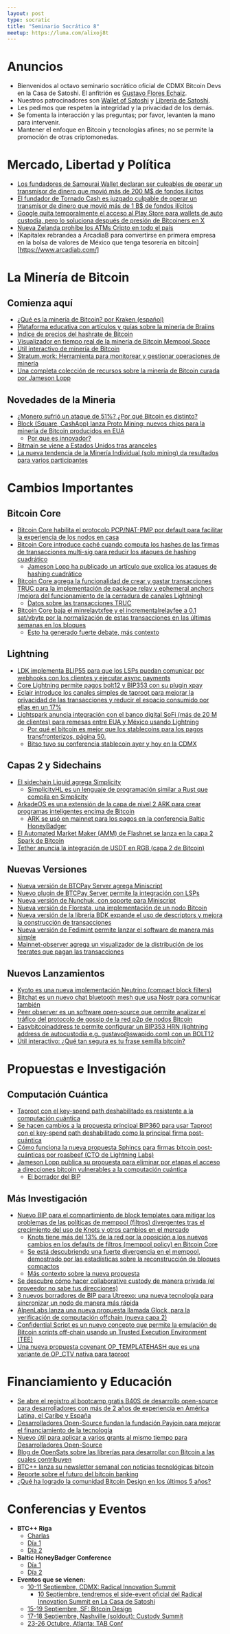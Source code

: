 ```yaml
---
layout: post
type: socratic
title: "Seminario Socrático 8"
meetup: https://luma.com/alixoj8t
---
```


# Anuncios

- Bienvenidos al octavo seminario socrático oficial de CDMX Bitcoin Devs en la Casa de Satoshi. El anfitrión es [Gustavo Flores Echaiz](https://x.com/gustavojfe).
- Nuestros patrocinadores son [Wallet of Satoshi](https://www.walletofsatoshi.com/) y [Librería de Satoshi](https://libreriadesatoshi.com/).  
- Les pedimos que respeten la integridad y la privacidad de los demás.
- Se fomenta la interacción y las preguntas; por favor, levanten la mano para intervenir.  
- Mantener el enfoque en Bitcoin y tecnologías afines; no se permite la promoción de otras criptomonedas.  

# Mercado, Libertad y Política

- [Los fundadores de Samourai Wallet declaran ser culpables de operar un transmisor de dinero que movió más de 200 M$ de fondos ilícitos](https://www.justice.gov/usao-sdny/pr/founders-samourai-wallet-cryptocurrency-mixing-service-plead-guilty)
- [El fundador de Tornado Cash es juzgado culpable de operar un transmisor de dinero que movió más de 1 B$ de fondos ilícitos](https://www.justice.gov/usao-sdny/pr/founder-tornado-cash-crypto-mixing-service-convicted-knowingly-transmitting-criminal)
- [Google quita temporalmente el acceso al Play Store para wallets de auto custodia, pero lo soluciona después de presión de Bitcoiners en X](https://x.com/NewsFromGoogle/status/1955741506440192463)
- [Nueva Zelanda prohíbe los ATMs Cripto en todo el país](https://cointelegraph.com/news/new-zealand-bans-crypto-atms-money-laundering)
- [Kapitalex rebrandea a ArcadiaB para convertirse en primera empresa en la bolsa de valores de México que tenga tesorería en bitcoin][https://www.arcadiab.com/]

# La Minería de Bitcoin

## Comienza aquí

- [¿Qué es la minería de Bitcoin? por Kraken (español)](https://www.kraken.com/es/learn/what-is-bitcoin-mining)
- [Plataforma educativa con artículos y guías sobre la minería de Braiins](https://learn.braiins.com/en)
- [Índice de precios del hashrate de Bitcoin](https://data.hashrateindex.com/network-data/bitcoin-hashprice-index)
- [Visualizador en tiempo real de la minería de Bitcoin Mempool.Space](https://mempool.space/mining) 
- [Util interactivo de minería de Bitcoin](https://yogh.io/mine/)
- [Stratum.work: Herramienta para monitorear y gestionar operaciones de minería](https://stratum.work/) 
- [ Una completa colección de recursos sobre la minería de Bitcoin curada por Jameson Lopp](https://www.lopp.net/bitcoin-information/mining.html) 

## Novedades de la Mineria

- [¿Monero sufrió un ataque de 51%? ¿Por qué Bitcoin es distinto?](https://www.coindesk.com/business/2025/08/12/qubic-claims-majority-control-of-monero-hashrate-raising-51-attack-fears)
- [Block (Square, CashApp) lanza Proto Mining: nuevos chips para la minería de Bitcoin producidos en EUA](https://bitcoinops.org/en/newsletters/2025/08/22/#proto-mining-hardware-and-software-announced)
  - [Por que es innovador?](https://x.com/bikesandbitcoin/status/1956040176750485837?s=48)
- [Bitmain se viene a Estados Unidos tras aranceles](https://www.reuters.com/world/china/dominant-chinese-makers-bitcoin-mining-machines-set-up-us-production-beat-2025-06-18/)
- [La nueva tendencia de la Minería Individual (solo mining) da resultados para varios participantes](https://cointelegraph.com/news/solo-bitcoin-miners-defy-odds-block-rewards-rise)

# Cambios Importantes

## Bitcoin Core

- [Bitcoin Core habilita el protocolo PCP/NAT-PMP por default para facilitar la experiencia de los nodos en casa](https://bitcoinops.org/en/newsletters/2025/08/01/#bitcoin-core-33004)
- [Bitcoin Core introduce caché cuando computa los hashes de las firmas de transacciones multi-sig para reducir los ataques de hashing cuadrático](https://bitcoinops.org/caen/newsletters/2025/08/15/#bitcoin-core-32473)
    - [Jameson Lopp ha publicado un artículo que explica los ataques de hashing cuadrático](https://blog.lopp.net/slow-block-validation-attacks/)
- [Bitcoin Core agrega la funcionalidad de crear y gastar transacciones TRUC para la implementación de package relay y ephemeral anchors (mejora del funcionamiento de la cerradura de canales Lightning)](https://bitcoinops.org/en/newsletters/2025/08/22/#bitcoin-core-32896)
    - [Datos sobre las transacciones TRUC](https://x.com/mononautical/status/1951856672038662524)
- [Bitcoin Core baja el minrelaytxfee y el incrementalrelayfee a 0.1 sat/vbyte por la normalización de estas transacciones en las últimas semanas en los bloques](https://bitcoinops.org/en/newsletters/2025/08/22/#bitcoin-core-33106)
    - [Esto ha generado fuerte debate, más contexto](https://delvingbitcoin.org/t/changing-the-minimum-relay-feerate/1886/13)

## Lightning

- [LDK implementa BLIP55 para que los LSPs puedan comunicar por webhooks con los clientes y ejecutar async payments](https://bitcoinops.org/en/newsletters/2025/08/01/#ldk-3662)
- [Core Lightning permite pagos bolt12 y BIP353 con su plugin xpay](https://bitcoinops.org/en/newsletters/2025/08/22/#core-lightning-8467)
- [Eclair introduce los canales simples de taproot para mejorar la privacidad de las transacciones y reducir el espacio consumido por ellas en un 17%](https://bitcoinops.org/en/newsletters/2025/08/22/#eclair-3103)
- [Lightspark anuncia integración con el banco digital SoFi (más de 20 M de clientes) para remesas entre EUA y México usando Lightning](https://www.lightspark.com/news/lightspark/sofi-lightspark-announcement)
  - [Por qué el bitcoin es mejor que los stablecoins para los pagos transfronterizos, página 50.](https://epochvc.io/pdf/The-Future-of-Banking-with-Bitcoin-2025.pdf)
  - [Bitso tuvo su conferencia stablecoin ayer y hoy en la CDMX](https://www.stablecoinconferencelatam.com/)

## Capas 2 y Sidechains

- [El sidechain Liquid agrega Simplicity](https://blog.blockstream.com/simplicity-launches-on-liquid-mainnet/)
    - [SimplicityHL es un lenguaje de programación similar a Rust que compila en Simplicity](https://bitcoinops.org/en/newsletters/2025/08/22/#simplicityhl-released)
- [ArkadeOS es una extensión de la capa de nivel 2 ARK para crear programas inteligentes encima de Bitcoin](https://arkadeos.com/)
    - [ARK se usó en mainnet para los pagos en la conferencia Baltic HoneyBadger](https://x.com/ArkLabsHQ/status/1955617205967782203)
- [El Automated Market Maker (AMM) de Flashnet se lanza en la capa 2 Spark de Bitcoin](https://x.com/flashnet/status/1954718954204893230)
- [Tether anuncia la integración de USDT en RGB (capa 2 de Bitcoin)](https://www.newswire.ca/news-releases/tether-announces-plan-to-bring-usdt-to-rgb-advancing-native-stablecoins-on-bitcoin-and-lightning-878950254.html)

## Nuevas Versiones

- [Nueva versión de BTCPay Server agrega Miniscript](https://bitcoinops.org/en/newsletters/2025/08/08/#btcpay-server-2-2-0)
- [Nuevo plugin de BTCPay Server permite la integración con LSPs](https://bitcoinops.org/en/newsletters/2025/08/22/#lsp-plugin-for-btcpay-server)
- [Nueva versión de Nunchuk, con soporte para Miniscript](https://x.com/nunchuk_io/status/1960991476671774957)
- [Nueva versión de Floresta, una implementación de un nodo Bitcoin](https://github.com/vinteumorg/Floresta/releases/tag/v0.8.0)
- [Nueva versión de la librería BDK expande el uso de descriptors y mejora la construcción de transacciones](https://github.com/bitcoindevkit/bdk_wallet/releases/tag/wallet-2.1.0)
- [Nueva versión de Fedimint permite lanzar el software de manera más simple](https://github.com/fedimint/fedimint/releases/tag/v0.8.0)
- [Mainnet-observer agrega un visualizador de la distribución de los feerates que pagan las transacciones](https://mainnet.observer/charts/fees-feerate-bands-stacked/)

## Nuevos Lanzamientos

- [Kyoto es una nueva implementación Neutrino (compact block filters)](https://github.com/2140-dev/kyoto)
- [Bitchat es un nuevo chat bluetooth mesh que usa Nostr para comunicar también](https://github.com/permissionlesstech/bitchat)
- [Peer observer es un software open-source que permite analizar el tráfico del protocolo de gossip de la red p2p de nodos Bitcoin](https://bitcoinops.org/en/newsletters/2025/08/22/#peer-observer-tooling-and-call-to-action)
- [Easybitcoinaddress te permite configurar un BIP353 HRN (lightning address de autocustodia e.g. gustavo@swapido.com) con un BOLT12](https://easybitcoinaddress.me/)
- [ Útil interactivo: ¿Qué tan segura es tu frase semilla bitcoin?](https://bennet.org/blog/how-secure-is-your-bitcoin-wallets-mnemonic-seed-phrase/)

# Propuestas e Investigación

## Computación Cuántica

- [Taproot con el key-spend path deshabilitado es resistente a la computación cuántica](https://groups.google.com/g/bitcoindev/c/ydE5u5C0xVc)
- [Se hacen cambios a la propuesta principal BIP360 para usar Taproot con el key-spend path deshabilitado como la principal firma post-cuántica](https://delvingbitcoin.org/t/changes-to-bip-360-pay-to-quantum-resistant-hash-p2qrh/1811/1)
- [Cómo funciona la nueva propuesta Sphincs para firmas bitcoin post-cuánticas por roasbeef (CTO de Lightning Labs)](https://insider.btcpp.dev/p/sphincs)
- [Jameson Lopp publica su propuesta para eliminar por etapas el acceso a direcciones bitcoin vulnerables a la computación cuántica](https://bitcoinops.org/en/newsletters/2025/08/01/#migration-from-quantum-vulnerable-outputs)
    - [El borrador del BIP](https://github.com/jlopp/bips/blob/quantum_migration/bip-post-quantum-migration.mediawiki)

## Más Investigación

- [Nuevo BIP para el compartimiento de block templates para mitigar los problemas de las políticas de mempool (filtros) divergentes tras el crecimiento del uso de Knots y otros cambios en el mercado](https://bitcoinops.org/en/newsletters/2025/08/22/#draft-bip-for-block-template-sharing)
    - [Knots tiene más del 13% de la red por la oposición a los nuevos cambios en los defaults de filtros (mempool policy) en Bitcoin Core](https://luke.dashjr.org/programs/bitcoin/files/charts/software.html)
    - [Se está descubriendo una fuerte divergencia en el mempool, demostrado por las estadísticas sobre la reconstrucción de bloques compactos](https://delvingbitcoin.org/t/stats-on-compact-block-reconstructions/1052/35)
    - [Más contexto sobre la nueva propuesta](https://delvingbitcoin.org/t/sharing-block-templates/1906)
- [Se descubre cómo hacer collaborative custody de manera privada (el proveedor no sabe tus direcciones)](https://bitcoinops.org/en/newsletters/2025/07/25/#chain-code-withholding-for-multisig-scripts)
- [3 nuevos borradores de BIP para Utreexo: una nueva tecnología para sincronizar un nodo de manera más rápida](https://bitcoinops.org/en/newsletters/2025/08/08/#draft-bips-proposed-for-utreexo)
- [AlpenLabs lanza una nueva propuesta llamada Glock, para la verificación de computación offchain (nueva capa 2)](https://x.com/AlpenLabs/status/1957808842558885902)
- [Confidential Script es un nuevo concepto que permite la emulación de Bitcoin scripts off-chain usando un Trusted Execution Environment (TEE)](https://delvingbitcoin.org/t/confidential-script-emulate-soft-forks-using-stateless-tees/1918/1)
- [Una nueva propuesta covenant OP_TEMPLATEHASH que es una variante de OP_CTV nativa para taproot](https://bitcoinops.org/en/newsletters/2025/08/01/#taproot-native-op-templatehash-proposal)

# Financiamiento y Educación

- [Se abre el registro al bootcamp gratis B40S de desarrollo open-source para desarrolladores con más de 2 años de experiencia en América Latina, el Caribe y España](https://b4os.dev/#registro)
- [Desarrolladores Open-Source fundan la fundación Payjoin para mejorar el financiamiento de la tecnología](https://payjoindevkit.org/2025/08/08/announcing-payjoin-foundation/)
- [Nuevo útil para aplicar a varios grants al mismo tiempo para Desarrolladores Open-Source](https://grants.bitcoindevs.xyz/)
- [Blog de OpenSats sobre las librerías para desarrollar con Bitcoin a las cuales contribuyen](https://opensats.org/blog/advancements-in-developer-libraries)
- [BTC++ lanza su newsletter semanal con noticias tecnológicas bitcoin](https://insider.btcpp.dev/)
- [Reporte sobre el futuro del bitcoin banking](https://epochvc.io/pdf/The-Future-of-Banking-with-Bitcoin-2025.pdf)
- [¿Qué ha logrado la comunidad Bitcoin Design en los últimos 5 años?](https://five.bitcoin.design/)

# Conferencias y Eventos

- **BTC++ Riga**
    - [Charlas](https://btcpp.dev/conf/riga/talks)
    - [Día 1](https://www.youtube.com/live/mvuWLob3CFU?si=AS3Zcum216X5n5bw)
    - [Día 2](https://www.youtube.com/watch?v=96n34yZAO1U)
- **Baltic HoneyBadger Conference**
    - [Día 1](https://www.youtube.com/watch?v=W2TJuQ1TWYs)
    - [Día 2](https://www.youtube.com/watch?v=jEPl9Mmth0U)
- **Eventos que se vienen:**
    - [10-11 Septiembre, CDMX: Radical Innovation Summit](https://www.radicalinnovationsummit.com/)
      - [10 Septiembre, tendremos el side-event oficial del Radical Innovation Summit en La Casa de Satoshi](https://luma.com/bwpuuob1?tk=CJAev1)
    - [15-19 Septiembre, SF: Bitcoin Design](https://event.bitcoin.design/)
    - [17-18 Septiembre, Nashville (soldout): Custody Summit](https://bitcoinpark.com/custody-treasury/custody-treasury-summit.html)
    - [23-26 Octubre, Atlanta: TAB Conf](https://6.tabconf.com/)
